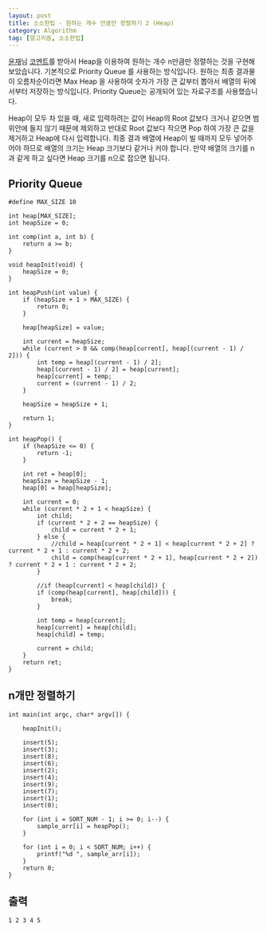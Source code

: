 ```yaml
---
layout: post
title: 소소한팁 - 원하는 개수 만큼만 정렬하기 2 (Heap)
category: Algorithm
tag: [알고리즘, 소소한팁]
---
```


[윤재](https://github.com/paryoja)님 [코멘트](http://disq.us/p/27eutbz)를 받아서 Heap을 이용하여 원하는 개수 n만큼만 정렬하는 것을 구현해보았습니다. 기본적으로 Priority Queue 를 사용하는 방식입니다. 원하는 최종 결과물이 오름차순이라면 Max Heap 을 사용하여 숫자가 가장 큰 값부터 뽑아서 배열의 뒤에서부터 저장하는 방식입니다. Priority Queue는 공개되어 있는 자료구조를 사용했습니다. 

<div class="message">
Heap이 모두 차 있을 때, 새로 입력하려는 값이 Heap의 Root 값보다 크거나 같으면 범위안에 들지 않기 때문에 제외하고 반대로 Root 값보다 작으면 Pop 하여 가장 큰 값을 제거하고 Heap에 다시 입력합니다. 최종 결과 배열에 Heap이 빌 때까지 모두 넣어주어야 하므로 배열의 크기는 Heap 크기보다 같거나 커야 합니다. 만약 배열의 크기를 n과 같게 하고 싶다면 Heap 크기를 n으로 잡으면 됩니다.
</div>

## Priority Queue
```
#define MAX_SIZE 10

int heap[MAX_SIZE];
int heapSize = 0;

int comp(int a, int b) {
	return a >= b;
}

void heapInit(void) {
	heapSize = 0;
}

int heapPush(int value) {
	if (heapSize + 1 > MAX_SIZE) {
		return 0;
	}

	heap[heapSize] = value;

	int current = heapSize;
	while (current > 0 && comp(heap[current], heap[(current - 1) / 2])) {
		int temp = heap[(current - 1) / 2];
		heap[(current - 1) / 2] = heap[current];
		heap[current] = temp;
		current = (current - 1) / 2;
	}

	heapSize = heapSize + 1;

	return 1;
}

int heapPop() {
	if (heapSize <= 0) {
		return -1;
	}

	int ret = heap[0];
	heapSize = heapSize - 1;
	heap[0] = heap[heapSize];

	int current = 0;
	while (current * 2 + 1 < heapSize) {
		int child;
		if (current * 2 + 2 == heapSize) {
			child = current * 2 + 1;
		} else {
			//child = heap[current * 2 + 1] < heap[current * 2 + 2] ? current * 2 + 1 : current * 2 + 2;
			child = comp(heap[current * 2 + 1], heap[current * 2 + 2]) ? current * 2 + 1 : current * 2 + 2;
		}

		//if (heap[current] < heap[child]) {
		if (comp(heap[current], heap[child])) {
			break;
		}

		int temp = heap[current];
		heap[current] = heap[child];
		heap[child] = temp;

		current = child;
	}
	return ret;
}
```

## n개만 정렬하기
```
int main(int argc, char* argv[]) {
	
	heapInit();

	insert(5);
	insert(3);
	insert(8);
	insert(6);
	insert(2);
	insert(4);
	insert(9);
	insert(7);
	insert(1);
	insert(0);

	for (int i = SORT_NUM - 1; i >= 0; i--) {
		sample_arr[i] = heapPop();
	}

	for (int i = 0; i < SORT_NUM; i++) {
		printf("%d ", sample_arr[i]);
	}
	return 0;
}
```

## 출력
```
1 2 3 4 5
```